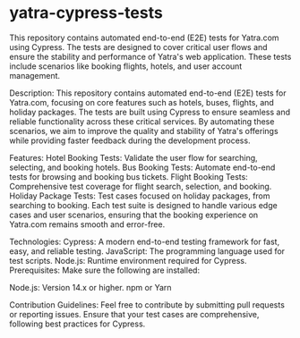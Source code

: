 # yatra-cypress-tests
This repository contains automated end-to-end (E2E) tests for Yatra.com using Cypress. The tests are designed to cover critical user flows and ensure the stability and performance of Yatra's web application. These tests include scenarios like booking flights, hotels, and user account management.


Description:
This repository contains automated end-to-end (E2E) tests for Yatra.com, focusing on core features such as hotels, buses, flights, and holiday packages. The tests are built using Cypress to ensure seamless and reliable functionality across these critical services. By automating these scenarios, we aim to improve the quality and stability of Yatra's offerings while providing faster feedback during the development process.

Features:
Hotel Booking Tests: Validate the user flow for searching, selecting, and booking hotels.
Bus Booking Tests: Automate end-to-end tests for browsing and booking bus tickets.
Flight Booking Tests: Comprehensive test coverage for flight search, selection, and booking.
Holiday Package Tests: Test cases focused on holiday packages, from searching to booking.
Each test suite is designed to handle various edge cases and user scenarios, ensuring that the booking experience on Yatra.com remains smooth and error-free.

Technologies:
Cypress: A modern end-to-end testing framework for fast, easy, and reliable testing.
JavaScript: The programming language used for test scripts.
Node.js: Runtime environment required for Cypress.
Prerequisites:
Make sure the following are installed:

Node.js: Version 14.x or higher.
npm or Yarn


Contribution Guidelines:
Feel free to contribute by submitting pull requests or reporting issues. Ensure that your test cases are comprehensive, following best practices for Cypress.
